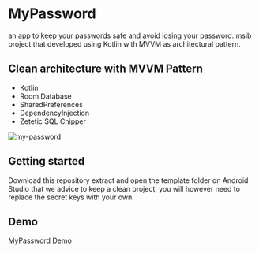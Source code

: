 # MyPassword
an app to keep your passwords safe and avoid losing your password. msib project that developed using Kotlin with MVVM as architectural pattern.

## Clean architecture with MVVM Pattern
- Kotlin
- Room Database
- SharedPreferences
- DependencyInjection
- Zetetic SQL Chipper

![my-password](https://github.com/nandaiqbalh/my-password/assets/70440045/07e59fbb-3105-4dfa-a9b0-609e448265f5)

## Getting started
Download this repository extract and open the template folder on Android Studio
that we advice to keep a clean project, you will however need to replace the secret keys with your own.

## Demo
<a href="https://www.instagram.com/reel/CntyJc3vjFV/?utm_source=ig_web_copy_link&igshid=MzRlODBiNWFlZA==" target="_blank">MyPassword Demo</a>

